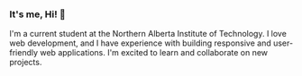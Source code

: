 ### It's me, Hi! 👋
I'm a current student at the Northern Alberta Institute of Technology.
I love web development, and I have experience with building responsive and user-friendly web applications. 
I'm excited to learn and collaborate on new projects.


<!--
**johnjovero98/johnjovero98** is a ✨ _special_ ✨ repository because its `README.md` (this file) appears on your GitHub profile.

Here are some ideas to get you started:

- 🔭 I’m currently working on ...
- 🌱 I’m currently learning ...
- 👯 I’m looking to collaborate on ...
- 🤔 I’m looking for help with ...
- 💬 Ask me about ...
- 📫 How to reach me: ...
- 😄 Pronouns: ...
- ⚡ Fun fact: ...
-->
